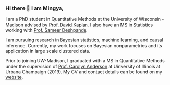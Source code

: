 ### Hi there 👋 I am Mingya,

I am a PhD student in Quantitative Methods at the University of Wisconsin - Madison advised by [Prof. David Kaplan](https://edpsych.education.wisc.edu/fac-staff/kaplan-david/). I also have an MS in Statistics working with [Prof. Sameer Deshpande](https://skdeshpande91.github.io/). 

I am pursuing research in Bayesian statistics, machine learning, and causal inference. Currently, my work focuses on Bayesian nonparametrics and its application in large scale clustered data. 

Prior to joining UW-Madison, I graduated with a MS in Quantitative Methods under the supervision of [Prof. Carolyn Anderson](https://stat.illinois.edu/directory/profile/cja) at Uinversity of Illinois at Urbana Champaign (2019). My CV and contact details can be found on my [website](https://ajinkya-k.github.io/).



<!--
**mhuang233/mhuang233** is a ✨ _special_ ✨ repository because its `README.md` (this file) appears on your GitHub profile.

Here are some ideas to get you started:

- 🔭 I’m currently working on ...
- 🌱 I’m currently learning ...
- 👯 I’m looking to collaborate on ...
- 🤔 I’m looking for help with ...
- 💬 Ask me about ...
- 📫 How to reach me: ...
- 😄 Pronouns: ...
- ⚡ Fun fact: ...
-->
